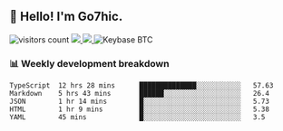 ## 👋 Hello! I'm Go7hic.

 ![visitors count](https://visitors-by-url-pls-dont-use-this-in-your-repo.vercel.app/Go7hic-github-readme)
 <a href="https://twitter.com/Go7hic">
    <img src="https://img.shields.io/badge/-@Go7hic-1ca0f1?style=flat-square&labelColor=1ca0f1&logo=twitter&logoColor=white&link=https://twitter.com/Go7hic">
   <a/>
   <a href="mailto:gtfx0209@gmail.com">
    <img src="https://img.shields.io/badge/-gtfx0209@gmail.com-c14438?style=flat-square&logo=Gmail&logoColor=white&link=mailto:gtfx0209@gmail.com">
   <a/>
    ![Keybase BTC](https://img.shields.io/keybase/btc/Go7hic)
 <!--
🔭 I’m currently working
🌱 I’m currently learning
💬 Ask me about 
📫 How to reach me: 
⚡ Fun fact: 
-->
 <!--
![My Github Stats](https://github-readme-stats.vercel.app/api?username=Go7hic&show_icons=true&count_private=true)

-->

### 📊 Weekly development breakdown
<!--START_SECTION:waka-->
```text
TypeScript  12 hrs 28 mins      ██████████████░░░░░░░░░░░   57.63 
Markdown    5 hrs 43 mins       ██████░░░░░░░░░░░░░░░░░░░   26.4 
JSON        1 hr 14 mins        █░░░░░░░░░░░░░░░░░░░░░░░░   5.73 
HTML        1 hr 9 mins         █░░░░░░░░░░░░░░░░░░░░░░░░   5.38 
YAML        45 mins             █░░░░░░░░░░░░░░░░░░░░░░░░   3.5
```
<!--END_SECTION:waka-->

